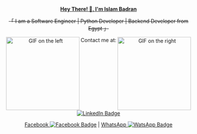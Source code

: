 <div align="center">
  <p><strong><a href="https://github.com/islam302">Hey There! 👋, I'm Islam Badran</a></strong></p>
  <p><del>「 I am a Software Engineer | Python Developer | Backend Developer from Egypt 」</del></p>
  <img align="right" width="200" src="https://user-images.githubusercontent.com/65187002/144930161-2f783401-8d27-4fdf-a2f7-cc0ba32f1f1f.gif" alt="GIF on the right">
  <img align="left" width="200" src="https://user-images.githubusercontent.com/65187002/144930161-2f783401-8d27-4fdf-a2f7-cc0ba32f1f1f.gif" alt="GIF on the left">
  


  <p>Contact me at:</p>
  <a href="https://www.linkedin.com/in/islam-badran-39a577225?utm_source=share&utm_campaign=share_via&utm_content=profile&utm_medium=android_app" target="_blank">
    <img src="https://img.shields.io/badge/LinkedIn-0077B5?style=for-the-badge&logo=linkedin&logoColor=white" alt="LinkedIn Badge">
  </a>
  



  <a href="https://www.facebook.com/islam.badran.77?locale=ar_AR" target="_blank">Facebook
  <img src="https://img.shields.io/badge/LinkedIn-0077B5?style=for-the-badge&logo=linkedin&logoColor=white" alt="Facebook Badge"></a> |
  <a href="https://wa.link/bc2uxp" target="_blank">WhatsApp
  <img src="https://img.shields.io/badge/LinkedIn-0077B5?style=for-the-badge&logo=linkedin&logoColor=white" alt="WatsApp Badge"></a>
</div>

